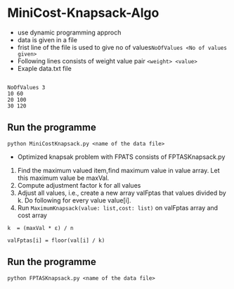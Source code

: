 # MiniCost-Knapsack-Algo


- use dynamic programming approch
- data is given in a file
- frist line of the file is used to give no of values```NoOfValues <No of values given>```
- Following lines consists of weight value pair ```<weight> <value>```
- Exaple data.txt file

```

NoOfValues 3
10 60
20 100
30 120

```

## Run the programme
```
python MiniCostKnapsack.py <name of the data file>

```

- Optimized knapsak problem with FPATS consists of FPTASKnapsack.py
1. Find the maximum valued item,find maximum value in value array. Let this maximum value be maxVal.
2. Compute adjustment factor k for all values
3. Adjust all values, i.e., create a new array valFptas that values divided by k. Do following for every value value[i].
4. Run ``` MaximumKnapsack(value: list,cost: list) ``` on valFptas array and cost array

```
k  = (maxVal * ε) / n

valFptas[i] = floor(val[i] / k)

```

## Run the programme
```
python FPTASKnapsack.py <name of the data file>

```